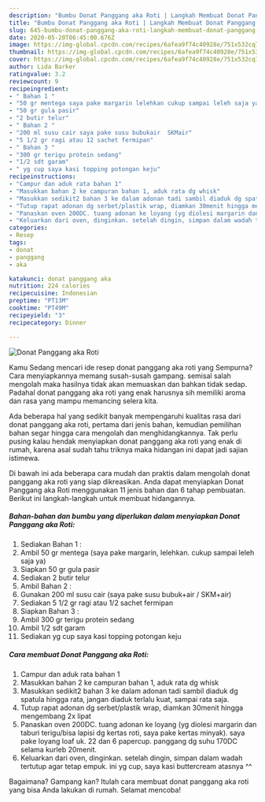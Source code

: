 ```yaml
---
description: "Bumbu Donat Panggang aka Roti | Langkah Membuat Donat Panggang aka Roti Yang Mudah Dan Praktis"
title: "Bumbu Donat Panggang aka Roti | Langkah Membuat Donat Panggang aka Roti Yang Mudah Dan Praktis"
slug: 645-bumbu-donat-panggang-aka-roti-langkah-membuat-donat-panggang-aka-roti-yang-mudah-dan-praktis
date: 2020-05-20T06:45:00.676Z
image: https://img-global.cpcdn.com/recipes/6afea9f74c40928e/751x532cq70/donat-panggang-aka-roti-foto-resep-utama.jpg
thumbnail: https://img-global.cpcdn.com/recipes/6afea9f74c40928e/751x532cq70/donat-panggang-aka-roti-foto-resep-utama.jpg
cover: https://img-global.cpcdn.com/recipes/6afea9f74c40928e/751x532cq70/donat-panggang-aka-roti-foto-resep-utama.jpg
author: Lida Barker
ratingvalue: 3.2
reviewcount: 9
recipeingredient:
- " Bahan 1 "
- "50 gr mentega saya pake margarin lelehkan cukup sampai leleh saja ya"
- "50 gr gula pasir"
- "2 butir telur"
- " Bahan 2 "
- "200 ml susu cair saya pake susu bubukair  SKMair"
- "5 1/2 gr ragi atau 12 sachet fermipan"
- " Bahan 3 "
- "300 gr terigu protein sedang"
- "1/2 sdt garam"
- " yg cup saya kasi topping potongan keju"
recipeinstructions:
- "Campur dan aduk rata bahan 1"
- "Masukkan bahan 2 ke campuran bahan 1, aduk rata dg whisk"
- "Masukkan sedikit2 bahan 3 ke dalam adonan tadi sambil diaduk dg spatula hingga rata, jangan diaduk terlalu kuat, sampai rata saja."
- "Tutup rapat adonan dg serbet/plastik wrap, diamkan 30menit hingga mengembang 2x lipat"
- "Panaskan oven 200DC. tuang adonan ke loyang (yg diolesi margarin dan taburi terigu/bisa lapisi dg kertas roti, saya pake kertas minyak). saya pake loyang loaf uk. 22 dan 6 papercup. panggang dg suhu 170DC selama kurleb 20menit."
- "Keluarkan dari oven, dinginkan. setelah dingin, simpan dalam wadah tertutup agar tetap empuk. ini yg cup, saya kasi buttercream atasnya ^^"
categories:
- Resep
tags:
- donat
- panggang
- aka

katakunci: donat panggang aka 
nutrition: 224 calories
recipecuisine: Indonesian
preptime: "PT13M"
cooktime: "PT49M"
recipeyield: "3"
recipecategory: Dinner

---
```



![Donat Panggang aka Roti](https://img-global.cpcdn.com/recipes/6afea9f74c40928e/751x532cq70/donat-panggang-aka-roti-foto-resep-utama.jpg)

Kamu Sedang mencari ide resep donat panggang aka roti yang Sempurna? Cara menyiapkannya memang susah-susah gampang. semisal salah mengolah maka hasilnya tidak akan memuaskan dan bahkan tidak sedap. Padahal donat panggang aka roti yang enak harusnya sih memiliki aroma dan rasa yang mampu memancing selera kita.



Ada beberapa hal yang sedikit banyak mempengaruhi kualitas rasa dari donat panggang aka roti, pertama dari jenis bahan, kemudian pemilihan bahan segar hingga cara mengolah dan menghidangkannya. Tak perlu pusing kalau hendak menyiapkan donat panggang aka roti yang enak di rumah, karena asal sudah tahu triknya maka hidangan ini dapat jadi sajian istimewa.


Di bawah ini ada beberapa cara mudah dan praktis dalam mengolah donat panggang aka roti yang siap dikreasikan. Anda dapat menyiapkan Donat Panggang aka Roti menggunakan 11 jenis bahan dan 6 tahap pembuatan. Berikut ini langkah-langkah untuk membuat hidangannya.

<!--inarticleads1-->

##### Bahan-bahan dan bumbu yang diperlukan dalam menyiapkan Donat Panggang aka Roti:

1. Sediakan  Bahan 1 :
1. Ambil 50 gr mentega (saya pake margarin, lelehkan. cukup sampai leleh saja ya)
1. Siapkan 50 gr gula pasir
1. Sediakan 2 butir telur
1. Ambil  Bahan 2 :
1. Gunakan 200 ml susu cair (saya pake susu bubuk+air / SKM+air)
1. Sediakan 5 1/2 gr ragi atau 1/2 sachet fermipan
1. Siapkan  Bahan 3 :
1. Ambil 300 gr terigu protein sedang
1. Ambil 1/2 sdt garam
1. Sediakan  yg cup saya kasi topping potongan keju




<!--inarticleads2-->

##### Cara membuat Donat Panggang aka Roti:

1. Campur dan aduk rata bahan 1
1. Masukkan bahan 2 ke campuran bahan 1, aduk rata dg whisk
1. Masukkan sedikit2 bahan 3 ke dalam adonan tadi sambil diaduk dg spatula hingga rata, jangan diaduk terlalu kuat, sampai rata saja.
1. Tutup rapat adonan dg serbet/plastik wrap, diamkan 30menit hingga mengembang 2x lipat
1. Panaskan oven 200DC. tuang adonan ke loyang (yg diolesi margarin dan taburi terigu/bisa lapisi dg kertas roti, saya pake kertas minyak). saya pake loyang loaf uk. 22 dan 6 papercup. panggang dg suhu 170DC selama kurleb 20menit.
1. Keluarkan dari oven, dinginkan. setelah dingin, simpan dalam wadah tertutup agar tetap empuk. ini yg cup, saya kasi buttercream atasnya ^^




Bagaimana? Gampang kan? Itulah cara membuat donat panggang aka roti yang bisa Anda lakukan di rumah. Selamat mencoba!
